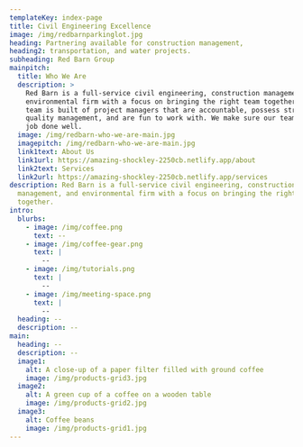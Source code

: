 ```yaml
---
templateKey: index-page
title: Civil Engineering Excellence
image: /img/redbarnparkinglot.jpg
heading: Partnering available for construction management,
heading2: transportation, and water projects.
subheading: Red Barn Group
mainpitch:
  title: Who We Are
  description: >
    Red Barn is a full-service civil engineering, construction management, and
    environmental firm with a focus on bringing the right team together.  Our
    team is built of project managers that are accountable, possess strong
    quality management, and are fun to work with. We make sure our team gets the
    job done well.
  image: /img/redbarn-who-we-are-main.jpg
  imagepitch: /img/redbarn-who-we-are-main.jpg
  link1text: About Us
  link1url: https://amazing-shockley-2250cb.netlify.app/about
  link2text: Services
  link2url: https://amazing-shockley-2250cb.netlify.app/services
description: Red Barn is a full-service civil engineering, construction
  management, and environmental firm with a focus on bringing the right team
  together.
intro:
  blurbs:
    - image: /img/coffee.png
      text: --
    - image: /img/coffee-gear.png
      text: |
        --
    - image: /img/tutorials.png
      text: |
        --
    - image: /img/meeting-space.png
      text: |
        --
  heading: --
  description: --
main:
  heading: --
  description: --
  image1:
    alt: A close-up of a paper filter filled with ground coffee
    image: /img/products-grid3.jpg
  image2:
    alt: A green cup of a coffee on a wooden table
    image: /img/products-grid2.jpg
  image3:
    alt: Coffee beans
    image: /img/products-grid1.jpg
---
```

